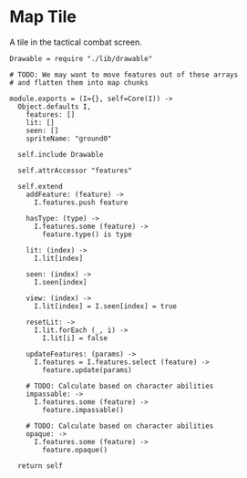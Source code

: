 Map Tile
========

A tile in the tactical combat screen.

    Drawable = require "./lib/drawable"

    # TODO: We may want to move features out of these arrays
    # and flatten them into map chunks

    module.exports = (I={}, self=Core(I)) ->
      Object.defaults I,
        features: []
        lit: []
        seen: []
        spriteName: "ground0"

      self.include Drawable

      self.attrAccessor "features"

      self.extend
        addFeature: (feature) ->
          I.features.push feature

        hasType: (type) ->
          I.features.some (feature) ->
            feature.type() is type

        lit: (index) ->
          I.lit[index]

        seen: (index) ->
          I.seen[index]

        view: (index) ->
          I.lit[index] = I.seen[index] = true

        resetLit: ->
          I.lit.forEach (_, i) ->
            I.lit[i] = false

        updateFeatures: (params) ->
          I.features = I.features.select (feature) ->
            feature.update(params)

        # TODO: Calculate based on character abilities
        impassable: ->
          I.features.some (feature) ->
            feature.impassable()

        # TODO: Calculate based on character abilities
        opaque: ->
          I.features.some (feature) ->
            feature.opaque()

      return self
